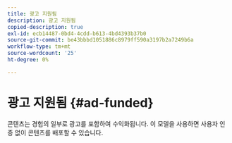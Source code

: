 ```yaml
---
title: 광고 지원됨
description: 광고 지원됨
copied-description: true
exl-id: ecb14487-0bd4-4cdd-b613-4bd4393b37b0
source-git-commit: be43bbbd1051886c8979ff590a3197b2a7249b6a
workflow-type: tm+mt
source-wordcount: '25'
ht-degree: 0%

---
```


# 광고 지원됨 {#ad-funded}

콘텐츠는 경험의 일부로 광고를 포함하여 수익화됩니다. 이 모델을 사용하면 사용자 인증 없이 콘텐츠를 배포할 수 있습니다.
